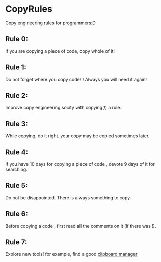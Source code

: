 # CopyRules
Copy engineering rules for programmers:D


## Rule 0:
If you are copying a piece of code, copy whole of it!

## Rule 1:
Do not forget where you copy code!!! Always you will need it again!

## Rule 2:
Improve copy engineering socity with copying(!) a rule.

## Rule 3:
While copying, do it right. your copy may be copied sometimes later.

## Rule 4:
If you have 10 days for copying a piece of code , devote 9 days of it for searching.

## Rule 5:
Do not be disappointed. There is always something to copy.

## Rule 6:
Before copying a code , first read all the comments on it (if there was !).

## Rule 7:
Explore new tools! for example, find a good [clipboard manager](http://en.wikipedia.org/wiki/Clipboard_manager)

